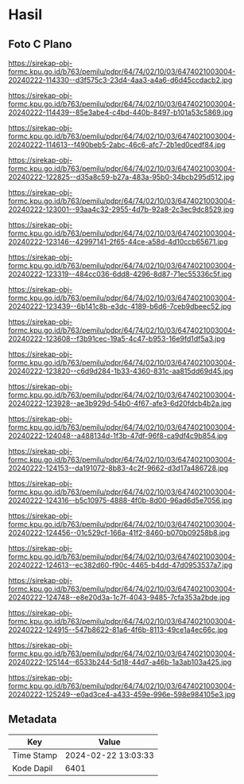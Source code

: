 # Hasil

## Foto C Plano

https://sirekap-obj-formc.kpu.go.id/b763/pemilu/pdpr/64/74/02/10/03/6474021003004-20240222-114330--d3f575c3-23d4-4aa3-a4a6-d6d45ccdacb2.jpg

https://sirekap-obj-formc.kpu.go.id/b763/pemilu/pdpr/64/74/02/10/03/6474021003004-20240222-114439--85e3abe4-c4bd-440b-8497-b101a53c5869.jpg

https://sirekap-obj-formc.kpu.go.id/b763/pemilu/pdpr/64/74/02/10/03/6474021003004-20240222-114613--f490beb5-2abc-46c6-afc7-2b1ed0cedf84.jpg

https://sirekap-obj-formc.kpu.go.id/b763/pemilu/pdpr/64/74/02/10/03/6474021003004-20240222-122825--d35a8c59-b27a-483a-95b0-34bcb295d512.jpg

https://sirekap-obj-formc.kpu.go.id/b763/pemilu/pdpr/64/74/02/10/03/6474021003004-20240222-123001--93aa4c32-2955-4d7b-92a8-2c3ec9dc8529.jpg

https://sirekap-obj-formc.kpu.go.id/b763/pemilu/pdpr/64/74/02/10/03/6474021003004-20240222-123146--42997141-2f65-44ce-a58d-4d10ccb65671.jpg

https://sirekap-obj-formc.kpu.go.id/b763/pemilu/pdpr/64/74/02/10/03/6474021003004-20240222-123319--484cc036-6dd8-4296-8d87-71ec55336c5f.jpg

https://sirekap-obj-formc.kpu.go.id/b763/pemilu/pdpr/64/74/02/10/03/6474021003004-20240222-123439--6b141c8b-e3dc-4189-b6d6-7ceb9dbeec52.jpg

https://sirekap-obj-formc.kpu.go.id/b763/pemilu/pdpr/64/74/02/10/03/6474021003004-20240222-123608--f3b91cec-19a5-4c47-b953-16e9fd1df5a3.jpg

https://sirekap-obj-formc.kpu.go.id/b763/pemilu/pdpr/64/74/02/10/03/6474021003004-20240222-123820--c6d9d284-1b33-4360-831c-aa815dd69d45.jpg

https://sirekap-obj-formc.kpu.go.id/b763/pemilu/pdpr/64/74/02/10/03/6474021003004-20240222-123928--ae3b929d-54b0-4f67-afe3-6d20fdcb4b2a.jpg

https://sirekap-obj-formc.kpu.go.id/b763/pemilu/pdpr/64/74/02/10/03/6474021003004-20240222-124048--a488134d-1f3b-47df-96f8-ca9df4c9b854.jpg

https://sirekap-obj-formc.kpu.go.id/b763/pemilu/pdpr/64/74/02/10/03/6474021003004-20240222-124153--da191072-8b83-4c2f-9662-d3d17a486728.jpg

https://sirekap-obj-formc.kpu.go.id/b763/pemilu/pdpr/64/74/02/10/03/6474021003004-20240222-124316--b5c10975-4888-4f0b-8d00-96ad6d5e7056.jpg

https://sirekap-obj-formc.kpu.go.id/b763/pemilu/pdpr/64/74/02/10/03/6474021003004-20240222-124456--01c529cf-166a-41f2-8460-b070b09258b8.jpg

https://sirekap-obj-formc.kpu.go.id/b763/pemilu/pdpr/64/74/02/10/03/6474021003004-20240222-124613--ec382d60-f90c-4465-b4dd-47d0953537a7.jpg

https://sirekap-obj-formc.kpu.go.id/b763/pemilu/pdpr/64/74/02/10/03/6474021003004-20240222-124748--e8e20d3a-1c7f-4043-9485-7cfa353a2bde.jpg

https://sirekap-obj-formc.kpu.go.id/b763/pemilu/pdpr/64/74/02/10/03/6474021003004-20240222-124915--547b8622-81a6-4f6b-8113-49ce1a4ec66c.jpg

https://sirekap-obj-formc.kpu.go.id/b763/pemilu/pdpr/64/74/02/10/03/6474021003004-20240222-125144--6533b244-5d18-44d7-a46b-1a3ab103a425.jpg

https://sirekap-obj-formc.kpu.go.id/b763/pemilu/pdpr/64/74/02/10/03/6474021003004-20240222-125249--e0ad3ce4-a433-459e-996e-598e984105e3.jpg


## Metadata

| Key        | Value               |
| ---------- | ------------------- |
| Time Stamp | 2024-02-22 13:03:33 |
| Kode Dapil | 6401                |



